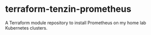 # terraform-tenzin-prometheus
A Terraform module repository to install Prometheus on my home lab Kubernetes clusters.

